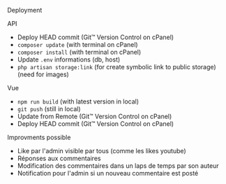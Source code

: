 Deployment

API

- Deploy HEAD commit (Git™ Version Control on cPanel)
- `composer update` (with terminal on cPanel)
- `composer install` (with terminal on cPanel)
- Update `.env` informations (db, host)
- `php artisan storage:link` (for create symbolic link to public storage) (need for images)

Vue

- `npm run build` (with latest version in local)
- `git push` (still in local)
- Update from Remote (Git™ Version Control on cPanel)
- Deploy HEAD commit (Git™ Version Control on cPanel)

Improvments possible

- Like par l'admin visible par tous (comme les likes youtube)
- Réponses aux commentaires
- Modification des commentaires dans un laps de temps par son auteur
- Notification pour l'admin si un nouveau commentaire est posté